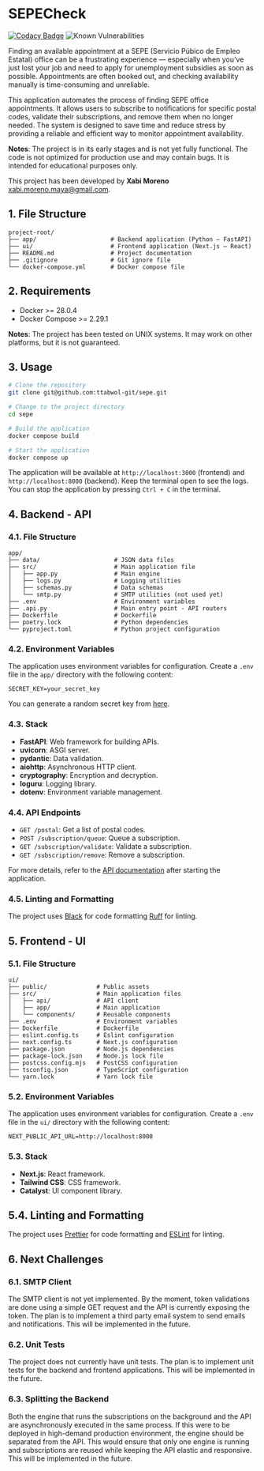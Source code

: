 # SEPECheck
[![Codacy Badge](https://app.codacy.com/project/badge/Grade/160ab9d6850840388dc3f2798c7220db)](https://app.codacy.com/gh/ttabwol-git/sepe/dashboard)
![Known Vulnerabilities](https://snyk.io/test/github/ttabwol-git/sepe/badge.svg)

Finding an available appointment at a SEPE (Servicio Púbico de Empleo Estatal) office can be a frustrating experience — especially when you’ve just lost your job and need to apply for unemployment subsidies as soon as possible. Appointments are often booked out, and checking availability manually is time-consuming and unreliable.

This application automates the process of finding SEPE office appointments. It allows users to subscribe to notifications for specific postal codes, validate their subscriptions, and remove them when no longer needed. The system is designed to save time and reduce stress by providing a reliable and efficient way to monitor appointment availability.

**Notes**: The project is in its early stages and is not yet fully functional. The code is not optimized for production use and may contain bugs. It is intended for educational purposes only.

This project has been developed by **Xabi Moreno** <xabi.moreno.maya@gmail.com>.

## 1. File Structure
```
project-root/
├── app/                     # Backend application (Python – FastAPI)
├── ui/                      # Frontend application (Next.js – React)
├── README.md                # Project documentation
├── .gitignore               # Git ignore file
└── docker-compose.yml       # Docker compose file
```

## 2. Requirements
- Docker >= 28.0.4
- Docker Compose >= 2.29.1

**Notes**: The project has been tested on UNIX systems. It may work on other platforms, but it is not guaranteed.

## 3. Usage
```bash
# Clone the repository
git clone git@github.com:ttabwol-git/sepe.git

# Change to the project directory
cd sepe

# Build the application
docker compose build

# Start the application
docker compose up
```
The application will be available at `http://localhost:3000` (frontend) and `http://localhost:8000` (backend). Keep the terminal open to see the logs. You can stop the application by pressing `Ctrl + C` in the terminal.

## 4. Backend - API
### 4.1. File Structure
```
app/
├── data/                     # JSON data files
├── src/                      # Main application file
│   ├── app.py                # Main engine
│   ├── logs.py               # Logging utilities
│   ├── schemas.py            # Data schemas
│   └── smtp.py               # SMTP utilities (not used yet)
├── .env                      # Environment variables
├── .api.py                   # Main entry point - API routers
├── Dockerfile                # Dockerfile
├── poetry.lock               # Python dependencies
└── pyproject.toml            # Python project configuration
```

### 4.2. Environment Variables
The application uses environment variables for configuration. Create a `.env` file in the `app/` directory with the following content:
```env
SECRET_KEY=your_secret_key
```
You can generate a random secret key from [here](https://fernetkeygen.com/).

### 4.3. Stack
- **FastAPI**: Web framework for building APIs.
- **uvicorn**: ASGI server.
- **pydantic**: Data validation.
- **aiohttp**: Asynchronous HTTP client.
- **cryptography**: Encryption and decryption.
- **loguru**: Logging library.
- **dotenv**: Environment variable management.

### 4.4. API Endpoints
- `GET /postal`: Get a list of postal codes.
- `POST /subscription/queue`: Queue a subscription.
- `GET /subscription/validate`: Validate a subscription.
- `GET /subscription/remove`: Remove a subscription. 

For more details, refer to the [API documentation](http://localhost:8000/docs) after starting the application.

### 4.5. Linting and Formatting
The project uses [Black](https://black.readthedocs.io/en/stable/) for code formatting [Ruff](https://docs.astral.sh/ruff/) for linting.


## 5. Frontend - UI
### 5.1. File Structure
```
ui/
├── public/              # Public assets
├── src/                 # Main application files
│   ├── api/             # API client
│   ├── app/             # Main application
│   └── components/      # Reusable components
├── .env                 # Environment variables
├── Dockerfile           # Dockerfile
├── eslint.config.ts     # Eslint configuration
├── next.config.ts       # Next.js configuration
├── package.json         # Node.js dependencies
├── package-lock.json    # Node.js lock file
├── postcss.config.mjs   # PostCSS configuration
├── tsconfig.json        # TypeScript configuration
└── yarn.lock            # Yarn lock file
```

### 5.2. Environment Variables
The application uses environment variables for configuration. Create a `.env` file in the `ui/` directory with the following content:
```env
NEXT_PUBLIC_API_URL=http://localhost:8000
```

### 5.3. Stack
- **Next.js**: React framework.
- **Tailwind CSS**: CSS framework.
- **Catalyst**: UI component library.

## 5.4. Linting and Formatting
The project uses [Prettier](https://prettier.io/) for code formatting and [ESLint](https://eslint.org/) for linting.

## 6. Next Challenges

### 6.1. SMTP Client
The SMTP client is not yet implemented. By the moment, token validations are done using a simple GET request and the API is currently exposing the token. The plan is to implement a third party email system to send emails and notifications. This will be implemented in the future.

### 6.2. Unit Tests
The project does not currently have unit tests. The plan is to implement unit tests for the backend and frontend applications. This will be implemented in the future.

### 6.3. Splitting the Backend
Both the engine that runs the subscriptions on the background and the API are asynchronously executed in the same process. If this were to be deployed in high-demand production environment, the engine should be separated from the API. This would ensure that only one engine is running and subscriptions are reused while keeping the API elastic and responsive. This will be implemented in the future.